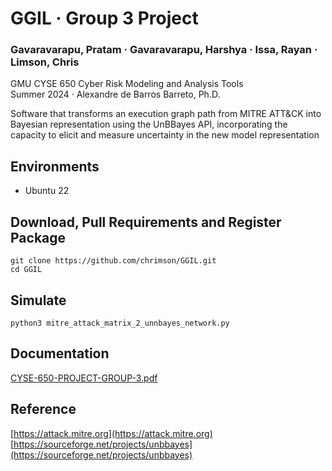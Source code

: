 # GGIL · Group 3 Project
### Gavaravarapu, Pratam · Gavaravarapu, Harshya · Issa, Rayan · Limson, Chris
GMU CYSE 650 Cyber Risk Modeling and Analysis Tools  
Summer 2024 · Alexandre de Barros Barreto, Ph.D.  

Software that transforms an execution graph path from MITRE ATT&amp;CK into Bayesian representation using the UnBBayes API, incorporating the capacity to elicit and measure uncertainty in the new model representation

## Environments
* Ubuntu 22

## Download, Pull Requirements and Register Package
```
git clone https://github.com/chrimson/GGIL.git
cd GGIL
```

## Simulate
```
python3 mitre_attack_matrix_2_unnbayes_network.py
```

## Documentation
[CYSE-650-PROJECT-GROUP-3.pdf](CYSE-650-PROJECT-GROUP-3.pdf)

## Reference
[https://attack.mitre.org](https://attack.mitre.org)  
[https://sourceforge.net/projects/unbbayes](https://sourceforge.net/projects/unbbayes)
